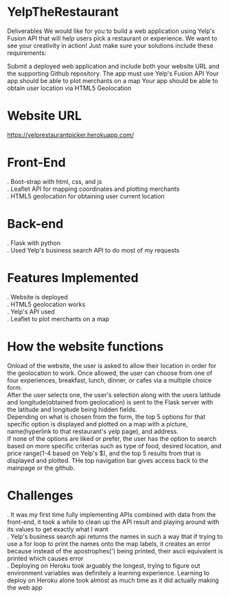# YelpTheRestaurant
Deliverables
We would like for you to build a web application using Yelp's Fusion API that will help users pick a restaurant or experience.  We want to see your creativity in action! Just make sure your solutions include these requirements:

Submit a deployed web application and include both your website URL and the supporting Github repository.
The app must use Yelp's Fusion API
Your app should be able to plot merchants on a map
Your app should be able to obtain user location via HTML5 Geolocation

# Website URL
https://yelprestaurantpicker.herokuapp.com/

# Front-End
. Boot-strap with html, css, and js <br />
. Leaflet API for mapping coordinates and plotting merchants<br />
. HTML5 geolocation for obtaining user current location<br />

# Back-end
. Flask with python<br />
. Used Yelp's business search API to do most of my requests<br />

# Features Implemented
. Website is deployed<br />
. HTML5 geolocation works<br />
. Yelp's API used<br />
. Leaflet to plot merchants on a map<br />

# How the website functions
Onload of the website, the user is asked to allow their location in order for the geolocation to work. Once allowed, the user can choose from one of four experiences, breakfast, lunch, dinner, or cafes via a multiple choice form. <br />
After the user selects one, the user's selection along with the users latitude and longitude(obtained from geolocation) is sent to the Flask server with the latitude and longitude being hidden fields.<br />
Depending on what is chosen from the form, the top 5 options for that specific option is displayed and plotted on a map with a picture, name(hyperlink to that restaurant's yelp page), and address.<br />
If none of the options are liked or prefer, the user has the option to search based on more specific criterias such as type of food, desired location, and price range(1-4 based on Yelp's $), and the top 5 results from that is displayed and plotted.
THe top navigation bar gives access back to the mainpage or the github.

# Challenges
. It was my first time fully implementing APIs combined with data from the front-end, it took a while to clean up the API result and playing around with its values to get exactly what I want<br />
. Yelp's business search api returns the names in such a way that if trying to use a for loop to print the names onto the map labels, it creates an error because instead of the apostrophes(') being printed, their ascii equivalent is printed which causes error<br />
. Deploying on Heroku took arguably the longest, trying to figure out environment variables was definitely a learning experience. Learning to deploy on Heroku alone took almost as much time as it did actually making the web app
